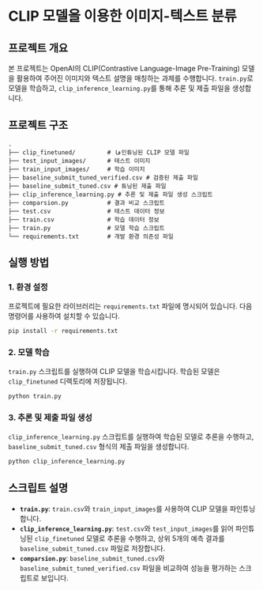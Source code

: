 # CLIP 모델을 이용한 이미지-텍스트 분류

## 프로젝트 개요

본 프로젝트는 OpenAI의 CLIP(Contrastive Language-Image Pre-Training) 모델을 활용하여 주어진 이미지와 텍스트 설명을 매칭하는 과제를 수행합니다. `train.py`로 모델을 학습하고, `clip_inference_learning.py`를 통해 추론 및 제출 파일을 생성합니다.

## 프로젝트 구조

```
.
├── clip_finetuned/         # فا인튜닝된 CLIP 모델 파일
├── test_input_images/      # 테스트 이미지
├── train_input_images/     # 학습 이미지
├── baseline_submit_tuned_verified.csv # 검증된 제출 파일
├── baseline_submit_tuned.csv # 튜닝된 제출 파일
├── clip_inference_learning.py # 추론 및 제출 파일 생성 스크립트
├── comparsion.py           # 결과 비교 스크립트
├── test.csv                # 테스트 데이터 정보
├── train.csv               # 학습 데이터 정보
├── train.py                # 모델 학습 스크립트
└── requirements.txt        # 개발 환경 의존성 파일
```

## 실행 방법

### 1. 환경 설정

프로젝트에 필요한 라이브러리는 `requirements.txt` 파일에 명시되어 있습니다. 다음 명령어를 사용하여 설치할 수 있습니다.

```bash
pip install -r requirements.txt
```

### 2. 모델 학습

`train.py` 스크립트를 실행하여 CLIP 모델을 학습시킵니다. 학습된 모델은 `clip_finetuned` 디렉토리에 저장됩니다.

```bash
python train.py
```

### 3. 추론 및 제출 파일 생성

`clip_inference_learning.py` 스크립트를 실행하여 학습된 모델로 추론을 수행하고, `baseline_submit_tuned.csv` 형식의 제출 파일을 생성합니다.

```bash
python clip_inference_learning.py
```

## 스크립트 설명

*   **`train.py`**: `train.csv`와 `train_input_images`를 사용하여 CLIP 모델을 파인튜닝합니다.
*   **`clip_inference_learning.py`**: `test.csv`와 `test_input_images`를 읽어 파인튜닝된 `clip_finetuned` 모델로 추론을 수행하고, 상위 5개의 예측 결과를 `baseline_submit_tuned.csv` 파일로 저장합니다.
*   **`comparsion.py`**: `baseline_submit_tuned.csv`와 `baseline_submit_tuned_verified.csv` 파일을 비교하여 성능을 평가하는 스크립트로 보입니다.
